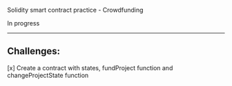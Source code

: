 Solidity smart contract practice - Crowdfunding

In progress

---

## Challenges:

[x] Create a contract with states, fundProject function and changeProjectState function
